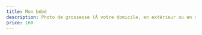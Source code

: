 ```yaml
---
title: Mon bébé
description: Photo de grossesse (À votre domicile, en extérieur ou en studio)
price: 160
---
```

